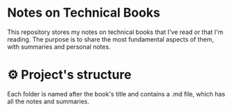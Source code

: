# Notes on Technical Books
This repository stores my notes on technical books that I've read or that I'm reading. The purpose is to share the most fundamental aspects of them, with summaries and personal notes.

# ⚙️ Project's structure
Each folder is named after the book's title and contains a .md file, which has all the notes and summaries.
